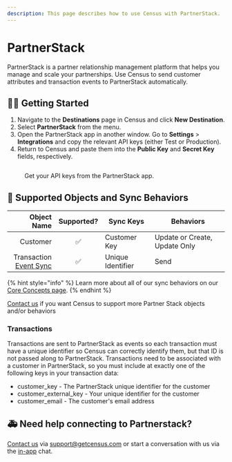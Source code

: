 ```yaml
---
description: This page describes how to use Census with PartnerStack.
---
```


# PartnerStack

PartnerStack is a partner relationship management platform that helps you manage and scale your partnerships. Use Census to send customer attributes and transaction events to PartnerStack automatically.

## 🏃‍♀️ Getting Started

1. Navigate to the **Destinations** page in Census and click **New Destination**.
2. Select **PartnerStack** from the menu.
3. Open the PartnerStack app in another window. Go to **Settings** > **Integrations** and copy the relevant API keys (either Test or Production).
4. Return to Census and paste them into the **Public Key** and **Secret Key** fields, respectively.

<figure><img src="../.gitbook/assets/partnerstack.png" alt=""><figcaption><p>Get your API keys from the PartnerStack app.</p></figcaption></figure>

## 🔀 Supported Objects and Sync Behaviors <a href="#supported-objects-and-sync-behaviors" id="supported-objects-and-sync-behaviors"></a>

| **Object Name** | **Supported?** | **Sync Keys** | **Behaviors**                 |
| --------------: | :------------: | --------------- |-------------------------------|
| Customer | ✅ | Customer Key | Update or Create, Update Only |
| Transaction   <br> [Event Sync](/basics/data-models-and-entities/defining-source-data/events#defining-event-syncs) | ✅ | Unique Identifier | Send      <br/>                    |

{% hint style="info" %}
Learn more about all of our sync behaviors on our [Core Concepts page](../basics/core-concept/#the-different-sync-behaviors).
{% endhint %}

[Contact us](mailto:support@getcensus.com) if you want Census to support more Partner Stack objects and/or behaviors

### Transactions

Transactions are sent to PartnerStack as events so each transaction must have a unique identifier so Census can correctly identify them, but that ID is not passed along to PartnerStack. Transactions need to be associated with a customer in PartnerStack, so you must include at exactly one of the following keys in your transaction data:
- customer_key - The PartnerStack unique identifier for the customer
- customer_external_key - Your unique identifier for the customer
- customer_email - The customer's email address

## 🚑 Need help connecting to Partnerstack?

[Contact us](mailto:support@getcensus.com) via support@getcensus.com or start a conversation with us via the [in-app](https://app.getcensus.com) chat.
